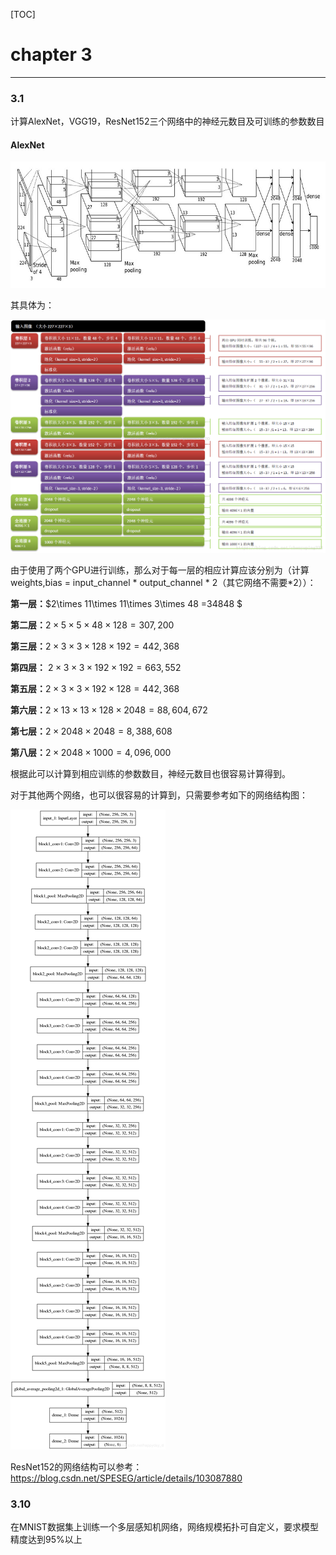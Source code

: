 [TOC]

# chapter 3

---

### 3.1

计算AlexNet，VGG19，ResNet152三个网络中的神经元数目及可训练的参数数目

#### AlexNet

![AlexNet](fig/alexnet.jpg)

其具体为：

![](fig/Alex.png)

由于使用了两个GPU进行训练，那么对于每一层的相应计算应该分别为（计算weights,bias = input_channel * output_channel * 2（其它网络不需要*2））：

**第一层：**$2\times 11\times 11\times 3\times 48 =34848 $

**第二层：**$2\times 5\times 5\times 48\times 128 = 307,200‬$

**第三层：**$2\times 3\times 3\times 128\times 192 = 442,368‬$

**第四层：** $2\times 3\times 3\times 192\times 192 = 663,552$

**第五层：**$2\times 3\times3 \times 192\times 128 = 442,368$

**第六层：**$2\times 13\times 13\times 128 \times 2048 = 88,604,672‬$

**第七层：**$2\times 2048\times 2048 = 8,388,608‬$

**第八层：**$2\times 2048\times 1000 = 4,096,000‬$

根据此可以计算到相应训练的参数数目，神经元数目也很容易计算得到。 

对于其他两个网络，也可以很容易的计算到，只需要参考如下的网络结构图：

![vgg](fig/vgg19.png)

ResNet152的网络结构可以参考： https://blog.csdn.net/SPESEG/article/details/103087880

### 3.10

在MNIST数据集上训练一个多层感知机网络，网络规模拓扑可自定义，要求模型精度达到95%以上

